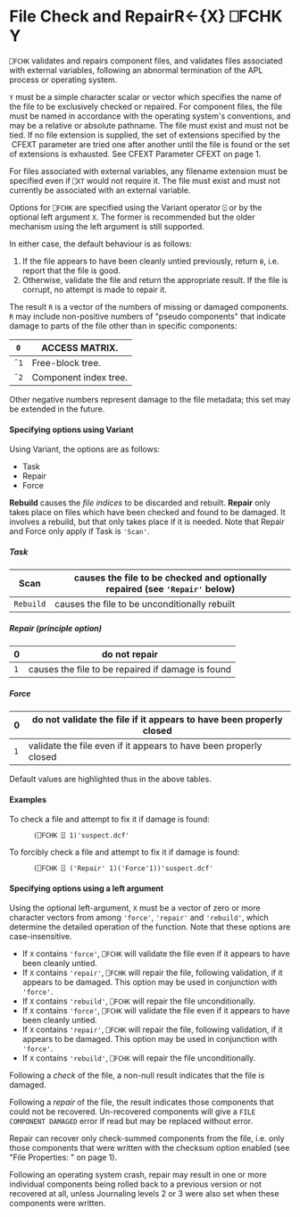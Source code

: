 




<h1 class="heading"><span class="name">File Check and Repair</span><span class="command">R←{X} ⎕FCHK Y</span></h1>

`⎕FCHK` validates and repairs component files, and validates files associated with external variables, following an abnormal termination of the APL process or operating system.


`Y` must be a simple character scalar or vector which specifies the name of the file to be exclusively checked or repaired. For component files, the file must be named in accordance with the operating system's conventions, and may be a relative or absolute pathname. The file must exist and must not be tied. If no file extension is supplied, the set of extensions specified by the  CFEXT parameter are tried one after another until the file is found or the set of extensions is exhausted. See CFEXT Parameter CFEXT on page 1.



For files associated with external variables, any filename extension must be specified even if `⎕XT` would not require it. The file must exist and must not currently be associated with an external variable.


Options for `⎕FCHK` are specified using the Variant operator `⍠` or by the optional left argument `X`. The former is recommended but the older mechanism using the left argument is still supported.



In either case, the default behaviour is as follows:

1. If the file appears to have been cleanly untied previously, return `⍬`, i.e. report that the file is good.
2. Otherwise, validate the file and return the appropriate result. If the file is corrupt, no attempt is made to repair it.



The result `R` is a vector of the numbers of missing or damaged components. `R` may include non-positive numbers of "pseudo components" that indicate damage to parts of the file other than in specific components:

| `0` | ACCESS MATRIX. |
| --- | ---  |
| `¯1` | Free-block tree. |
| `¯2` | Component index tree. |


Other negative numbers represent damage to the file metadata; this set may be extended in the future.



#### Specifying options using Variant


Using Variant, the options are as follows:

- Task
- Repair
- Force


**Rebuild** causes the *file indices* to be discarded and rebuilt. **Repair** only takes place on files which have been checked and found to be damaged. It involves a rebuild, but that only takes place if it is needed. Note that Repair and Force only apply if Task is `'Scan'`.


##### Task

| Scan | causes the file to be checked and optionally repaired (see `'Repair'` below) |
| --- | ---  |
| `Rebuild` | causes the file to be unconditionally rebuilt |



##### Repair (principle option)

| 0 | do not repair |
| --- | ---  |
| `1` | causes the file to be repaired if damage is found |



##### Force

| 0 | do not validate the file if it appears to have been properly closed |
| --- | ---  |
| `1` | validate the file even if it appears to have been properly closed |


Default values are highlighted thus in the above tables.


#### Examples


To check a file and attempt to fix it if damage is found:
```apl
      (⎕FCHK ⍠ 1)'suspect.dcf'
```


To forcibly check a file and attempt to fix it if damage is found:
```apl
      (⎕FCHK ⍠ ('Repair' 1)('Force'1))'suspect.dcf'
```


#### Specifying options using a left argument


Using the optional left-argument, `X` must be a vector of zero or more character vectors from among `'force'`, `'repair'` and `'rebuild'`, which determine the detailed operation of the function. Note that these options are case-insensitive.

- If `X` contains `'force'`, `⎕FCHK` will validate the file even if it appears to have been cleanly untied.
- If `X` contains `'repair'`, `⎕FCHK` will repair the file, following validation, if it appears to be damaged. This option may be used in conjunction with `'force'`.
- If `X` contains `'rebuild'`, `⎕FCHK` will repair the file unconditionally.
- If `X` contains `'force'`, `⎕FCHK` will validate the file even if it appears to have been cleanly untied.
- If `X` contains `'repair'`, `⎕FCHK` will repair the file, following validation, if it appears to be damaged. This option may be used in conjunction with `'force'`.
- If `X` contains `'rebuild'`, `⎕FCHK` will repair the file unconditionally.


Following a *check* of the file, a non-null result indicates that the file is damaged.


Following a *repair* of the file, the result indicates those components that could not be recovered. Un-recovered components will give a `FILE COMPONENT DAMAGED` error if read but may be replaced without error.



Repair can recover only check-summed components from the file, i.e. only those components that were written with the checksum option enabled (see "File Properties: " on page 1).


Following an operating system crash, repair may result in one or more individual components being rolled back to a previous version or not recovered at all, unless Journaling levels 2 or 3 were also set when these components were written.



